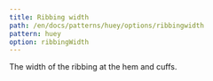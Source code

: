 ```yaml
---
title: Ribbing width
path: /en/docs/patterns/huey/options/ribbingwidth
pattern: huey
option: ribbingWidth
---
```

The width of the ribbing at the hem and cuffs.
